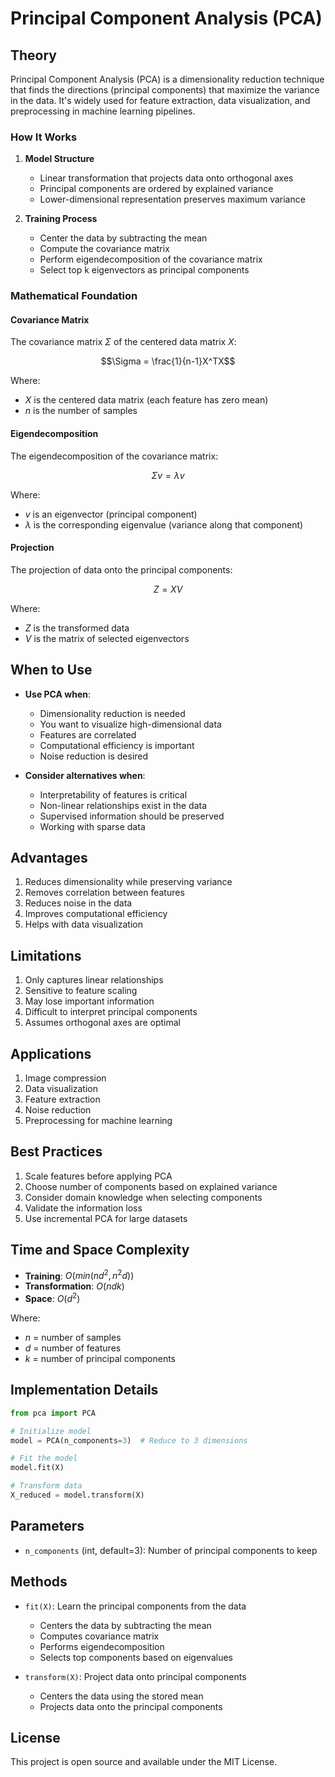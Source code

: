 # Principal Component Analysis (PCA)

## Theory

Principal Component Analysis (PCA) is a dimensionality reduction technique that finds the directions (principal components) that maximize the variance in the data. It's widely used for feature extraction, data visualization, and preprocessing in machine learning pipelines.

### How It Works

1. **Model Structure**
   - Linear transformation that projects data onto orthogonal axes
   - Principal components are ordered by explained variance
   - Lower-dimensional representation preserves maximum variance

2. **Training Process**
   - Center the data by subtracting the mean
   - Compute the covariance matrix
   - Perform eigendecomposition of the covariance matrix
   - Select top k eigenvectors as principal components

### Mathematical Foundation

#### Covariance Matrix

The covariance matrix $\Sigma$ of the centered data matrix $X$:

$$\Sigma = \frac{1}{n-1}X^TX$$

Where:
- $X$ is the centered data matrix (each feature has zero mean)
- $n$ is the number of samples

#### Eigendecomposition

The eigendecomposition of the covariance matrix:

$$\Sigma v = \lambda v$$

Where:
- $v$ is an eigenvector (principal component)
- $\lambda$ is the corresponding eigenvalue (variance along that component)

#### Projection

The projection of data onto the principal components:

$$Z = X V$$

Where:
- $Z$ is the transformed data
- $V$ is the matrix of selected eigenvectors

## When to Use

- **Use PCA when**:
  - Dimensionality reduction is needed
  - You want to visualize high-dimensional data
  - Features are correlated
  - Computational efficiency is important
  - Noise reduction is desired

- **Consider alternatives when**:
  - Interpretability of features is critical
  - Non-linear relationships exist in the data
  - Supervised information should be preserved
  - Working with sparse data

## Advantages

1. Reduces dimensionality while preserving variance
2. Removes correlation between features
3. Reduces noise in the data
4. Improves computational efficiency
5. Helps with data visualization

## Limitations

1. Only captures linear relationships
2. Sensitive to feature scaling
3. May lose important information
4. Difficult to interpret principal components
5. Assumes orthogonal axes are optimal

## Applications

1. Image compression
2. Data visualization
3. Feature extraction
4. Noise reduction
5. Preprocessing for machine learning

## Best Practices

1. Scale features before applying PCA
2. Choose number of components based on explained variance
3. Consider domain knowledge when selecting components
4. Validate the information loss
5. Use incremental PCA for large datasets

## Time and Space Complexity

- **Training**: $O(min(nd^2, n^2d))$
- **Transformation**: $O(ndk)$
- **Space**: $O(d^2)$

Where:
- $n$ = number of samples
- $d$ = number of features
- $k$ = number of principal components

## Implementation Details

```python
from pca import PCA

# Initialize model
model = PCA(n_components=3)  # Reduce to 3 dimensions

# Fit the model
model.fit(X)

# Transform data
X_reduced = model.transform(X)
```

## Parameters

- `n_components` (int, default=3): Number of principal components to keep

## Methods

- `fit(X)`: Learn the principal components from the data
  - Centers the data by subtracting the mean
  - Computes covariance matrix
  - Performs eigendecomposition
  - Selects top components based on eigenvalues

- `transform(X)`: Project data onto principal components
  - Centers the data using the stored mean
  - Projects data onto the principal components

## License

This project is open source and available under the MIT License.

